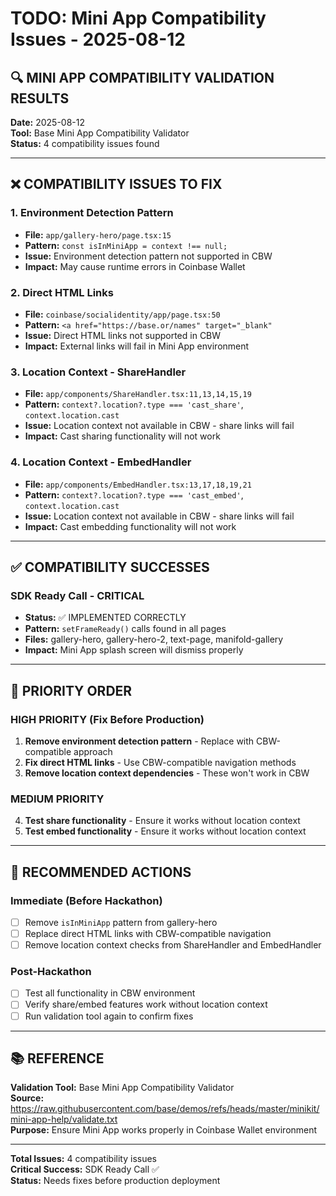 # TODO: Mini App Compatibility Issues - 2025-08-12

## **🔍 MINI APP COMPATIBILITY VALIDATION RESULTS**

**Date:** 2025-08-12  
**Tool:** Base Mini App Compatibility Validator  
**Status:** 4 compatibility issues found  

---

## **❌ COMPATIBILITY ISSUES TO FIX**

### **1. Environment Detection Pattern**
- **File:** `app/gallery-hero/page.tsx:15`
- **Pattern:** `const isInMiniApp = context !== null;`
- **Issue:** Environment detection pattern not supported in CBW
- **Impact:** May cause runtime errors in Coinbase Wallet

### **2. Direct HTML Links**
- **File:** `coinbase/socialidentity/app/page.tsx:50`
- **Pattern:** `<a href="https://base.or/names" target="_blank"`
- **Issue:** Direct HTML links not supported in CBW
- **Impact:** External links will fail in Mini App environment

### **3. Location Context - ShareHandler**
- **File:** `app/components/ShareHandler.tsx:11,13,14,15,19`
- **Pattern:** `context?.location?.type === 'cast_share'`, `context.location.cast`
- **Issue:** Location context not available in CBW - share links will fail
- **Impact:** Cast sharing functionality will not work

### **4. Location Context - EmbedHandler**
- **File:** `app/components/EmbedHandler.tsx:13,17,18,19,21`
- **Pattern:** `context?.location?.type === 'cast_embed'`, `context.location.cast`
- **Issue:** Location context not available in CBW - share links will fail
- **Impact:** Cast embedding functionality will not work

---

## **✅ COMPATIBILITY SUCCESSES**

### **SDK Ready Call - CRITICAL**
- **Status:** ✅ IMPLEMENTED CORRECTLY
- **Pattern:** `setFrameReady()` calls found in all pages
- **Files:** gallery-hero, gallery-hero-2, text-page, manifold-gallery
- **Impact:** Mini App splash screen will dismiss properly

---

## **🚨 PRIORITY ORDER**

### **HIGH PRIORITY (Fix Before Production)**
1. **Remove environment detection pattern** - Replace with CBW-compatible approach
2. **Fix direct HTML links** - Use CBW-compatible navigation methods
3. **Remove location context dependencies** - These won't work in CBW

### **MEDIUM PRIORITY**
4. **Test share functionality** - Ensure it works without location context
5. **Test embed functionality** - Ensure it works without location context

---

## **🔧 RECOMMENDED ACTIONS**

### **Immediate (Before Hackathon)**
- [ ] Remove `isInMiniApp` pattern from gallery-hero
- [ ] Replace direct HTML links with CBW-compatible navigation
- [ ] Remove location context checks from ShareHandler and EmbedHandler

### **Post-Hackathon**
- [ ] Test all functionality in CBW environment
- [ ] Verify share/embed features work without location context
- [ ] Run validation tool again to confirm fixes

---

## **📚 REFERENCE**

**Validation Tool:** Base Mini App Compatibility Validator  
**Source:** https://raw.githubusercontent.com/base/demos/refs/heads/master/minikit/mini-app-help/validate.txt  
**Purpose:** Ensure Mini App works properly in Coinbase Wallet environment

---

**Total Issues:** 4 compatibility issues  
**Critical Success:** SDK Ready Call ✅  
**Status:** Needs fixes before production deployment


